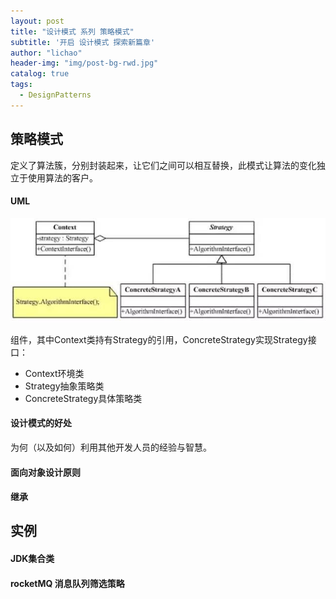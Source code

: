 ```yaml
---
layout: post
title: "设计模式 系列 策略模式"
subtitle: '开启 设计模式 探索新篇章'
author: "lichao"
header-img: "img/post-bg-rwd.jpg"
catalog: true
tags:
  - DesignPatterns 
---
```


## 策略模式
定义了算法簇，分别封装起来，让它们之间可以相互替换，此模式让算法的变化独立于使用算法的客户。

#### UML
![设计模式](/img/pattern/pattern.jpeg)

组件，其中Context类持有Strategy的引用，ConcreteStrategy实现Strategy接口：
* Context环境类
* Strategy抽象策略类
* ConcreteStrategy具体策略类

#### 设计模式的好处
为何（以及如何）利用其他开发人员的经验与智慧。

#### 面向对象设计原则

#### 继承


## 实例
#### JDK集合类
#### rocketMQ 消息队列筛选策略

